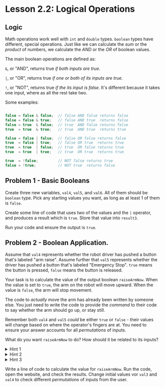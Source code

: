 
# Lesson 2.2: Logical Operations

## Logic

Math operations work well with `int` and `double` types. `boolean` types have different, special operations. Just like we can calculate the _sum_ or the _product_ of numbers, we calculate the _AND_ or the _OR_ of boolean values.

The main boolean operations are defined as:

`&`, or "AND", returns true _if both inputs are true_.

`|`, or "OR", returns true _if one or both of its inputs are true_.

`!`, or "NOT", returns true _if the its input is false_. It's different because it takes one input, where as all the rest take two.

Some examples:

```java

false = false & false;  // false AND false returns false    
false = false & true;   // false AND true  returns false  
false = true  & false;  // true  AND false returns false   
true  = true  & true;   // true  AND true  returns true  

false = false | false;  // false OR false returns false 
true  = false | true;   // false OR true  returns true 
true  = true  | false;  // true  OR false returns true 
true  = true  | true;   // true  OR true  returns true  

true  = !false;         // NOT false returns true      
false = !true;          // NOT true  returns false    

```

## Problem 1 - Basic Booleans

Create three new variables, `val4`, `val5`, and `val6`. All of them should be `boolean` type. Pick any starting values you want, as long as at least 1 of them is `false`.

Create some line of code that uses two of the values and the `|` operator, and produces a result which is `true`. Store that value into `result3`.

Run your code and ensure the output is `true`.

## Problem 2 - Boolean Application.

Assume that `val4` represents whether the robot driver has pushed a button that's labeled "arm raise". Assume further that `val5` represents whether the driver has pushed a button that's labeled "Emergency Stop". `true` means the button is pressed, `false` means the button is released.

Your task is to calculate the value of the output boolean `raiseArmNow`. When the value is set to `true`, the arm on the robot will move upward. When the value is `false`, the arm will stop movement.

The code to _actually_ move the arm has already been written by someone else. You just need to write the code to provide the _command_ to their code to say whether the arm should go up, or stay still.

Remember both `val4` and `val5` _could_ be either `true` or `false` - their values will change based on where the operator's fingers are at. You need to ensure your answer accounts for all _permutations_ of inputs.

What do you want `raiseArmNow` to do? How should it be related to its inputs?

<details>
<summary> Hint 1 </summary>
"Emergency Stop" means "don't move at all!". If that button is pressed, motion should never occur.
</details>

<details>
<summary> Hint 2 </summary>
The solution involves using a NOT operator on one of the inputs, then using a single boolean operator to combine that result with the other input. 
</details>

<details>
<summary> Hint 3 </summary>
The "AND" operation could be thought of as a "Force False" operation. Consider the following:

```java
result = control & ( other_expr );
```

If `control` is `false`, then `result` will always be `false`, regardless of what `( other expr )` is.

However, if `control` is `true`, then `result` is just equal to whatever `( other expr )` is.

</details>


Write a line of code to calculate the value for `raiseArmNow`. Run the code, open the website, and check the results. Change initial values vor `val3` and `val4` to check different _permutations_ of inputs from the user.
